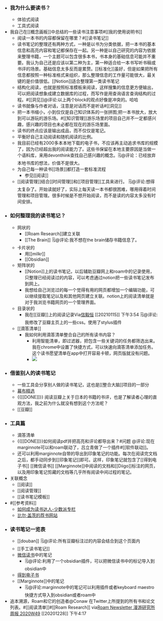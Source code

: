 - ### 我为什么要读书？
    - 体验式阅读
    - 工具式阅读
- 我自己在[[概念画板]]中总结的一些读书注意事项#[[我的使用说明书]]
    - 阅读一本书的内容都保留在哪里？#[[读书笔记]]
    - 读书笔记的整理还有两种方式，一种是以书为分类依据，把一本书的基本信息和高亮内容和笔记都保存在一起。另一种是以自己研究的内容为依据来整理书籍，一个主题可以包含很多本书，书本身的基础信息可能并不重要。我认为自己还是应该以第二种为主，第一种适合给一本书写听书稿或书评的场景。基础信息太多反而是累赘。[[标准化]]虽好，但是如果把所有信息都按照一种标准格式来组织，那么整理信息的工作量可能很大，最关键的是价值很低。[[Notion]]适合整理第一类读书笔记
    - 结构化阅读，也就是按照标准模板来阅读，这样搜集的信息更方便输出，可以把阅读想象成建立数据库的过程，而写作是用查询语言查询结构的过程。#[[洞见]]@评论:以上两个block的观点好像是冲突的。哈哈
    - 读书就像与作者对话，注意是对话而不是听话#[[洞见]]
    - 把一本书缩小，小到仅仅是自己知识体系的一张拼图;把一本书放大，放大到可以游玩的游乐场。#[[知识管理]]游乐场里的项目自己并不一定都感兴趣，感兴趣的项目也未必都在现在的游乐场里面。
    - 读书的终点应该是输出成品，而不仅仅是笔记。
    - 平衡好自己主动阅读和随机阅读的比例。
    - 我目前已经有2000多本本地下载的电子书，不应该再主动追求书库的规模了，因为已经超出我的阅读能力了。这些书保留在本地主要原因是当做一个语料库，来用devonthink查找自己感兴趣的概念。🗒@评论：已经放弃本地书库的想法，价值不是很大。
    - 为自己每一种读书[[场景]]都打造一套标准流程
        - 参见[[阅读]]
    - [[阅读管理]]结合[[时间管理]]和[[项目管理]]工具来进行。 🗒@评论:想得太复杂了。开始读就好了，实际上每天读一本书都很困难，哪用得着时间管理和项目管理。很多时候是不想开始阅读，而不是读的内容太多没有时间安排。
- ### 如何整理我的读书笔记？
    - 网状的
        - [[Roam Research]]建立关联
        - [[The Brain]] 🗒@评论:我不想在the brain储存书籍信息了。
    - 卡片状的
        - 用[[milkr]]
        - [[Obsidian]]
    - 矩阵状的
        - [[Notion]]上的读书笔记，以后辅助豆瓣网上和roam中的记录使用，只整理已经阅读过的内容，可以考虑通过notion把一些读书笔记发布到网上。
        - 我想给自己浏览过的每一个觉得有用的网页都增加一个编辑功能，可以继续提取笔记以及和其他网页建立关联。notion上的阅读清单就是对于我浏览书籍网页的一个管理界面。
    - 目录状的
        - 我在[[豆瓣]]上的阅读记录Via[信毅恒](https://www.douban.com/people/183452265/) [[20210115]] 下午3:54 🗒@评论:我修改了豆瓣主页上的一些css。使用了stylus插件
    - [[滴答清单]]
        - 我如何利用滴答清单整合自己的所有读书内容？
            - 利用智能清单，即过滤器，把包含一些关键词的任务都筛选出来。我在chrome中设置了快捷方式，可以快速向滴答清单添加任务。这个读书愿望清单在app中打开容易卡顿，网页版就没有问题。
            - ![](https://firebasestorage.googleapis.com/v0/b/firescript-577a2.appspot.com/o/imgs%2Fapp%2Fxinyiheng%2FM5mvnlzLoF.png?alt=media&token=fec6a619-826e-4703-af48-aea020fad9fe)
- ### 借鉴别人的读书笔记
    - 一些工具会分享别人做的读书笔记，这也是[[整合大脑]]项目的一部分
    - [幕布精选](https://mubu.com/explore#16)
    - {{[[DONE]]}} 阅读豆瓣上关于日本的书籍的书评，也是了解读者心理的直观方法，我之前为什么就没有想到这个方法呢？
    - [[豆瓣]]
- ### 工具篇
    - 滴答清单
    - {{[[DONE]]}}如何阅读pdf并把高亮和评论都导出来？#问题 @评论:现在marginnote可以和roam联动了，吕立青做了一个插件#[[软件联动]]。 
    - 还可以利用marginnote自带的导出到印象笔记的功能。每次在阅读完文档之后，都手动同步到[[印象笔记]]即可。这样，印象笔记就包含了[[得到电子书]] [[微信读书]] [[Marginnote]]中阅读的文档和[[Diigo]]标注的网页，以及用印象笔记剪藏的文档等几乎所有阅读中间过程的笔记。
- 关联概念
    - [[阅读]]
    - [[阅读管理]]
    - [[读书笔记模板]]
- #[[参考资料]]
    - [如何成为读书达人-少数派专栏](https://sspai.com/topic/252)
    - [比尔·盖茨的荐书网站](https://www.gatesnotes.com/Books#access_token=PWvz4L-QGK09Wa_lf0d-IfG_NVatPaetkxAMzpQCewNkkNVyQImduyUYEyYfhc0vxvt-J5zlBap97rgXzvNYwKiEJok8Q0ixVMd7OcATVT8ZjObmeTJR-UbGFH2x68NRPTf8kM37rFYNOiAW-bMV6RQXDCXp2SiWtSYma3ruJ19hWkHllcsiFXYwb9peNI6TZd3MZl6Un4cyVVqGhrxgGHn8dBXNPOZdaYDU90nm3GOtC_R2DyLowdzVHL8307x5FZXJZhJMoIiYWeueaG9Rpjdu2thJP0xOhPkTD1D08AZCdaAszGj9B2c_nlHFHHY2xc3nnnMtTTf8BU3mAqUEafapsw_0HgKQ_s4mViHQsh0D55njeJSZROxjSDLVPqwPxRznBAS06AP5DUHLCgPRHVMYJJP1VzvetiuqetMlVEvvxyfHzlvRbrKqwQ2LoQOjMALvzmjNiKfa1U2XxVZ9uxxk2bbBJ9ZqNeNqjN17bmoMbpa4dHf3eMnZyodFD0PHtoLD2CnFT-njslOR8rbHFWUsLKnr7FJFpQZjTQjnPH8lYKdqhij_cT0yzxRvCqSTFN39MWjR81vtTAqrft3Ga60jjBqtcEDX9ucf_sQJOpw&token_type=bearer&expires_in=86400000&state=mYVrRzaq8rfzt39HnQSQpeow95OBq6oivEwbUbYsGuM1)
- ### 读书笔记一览表
    - [[douban]] 🗒@评论:所有豆瓣标注过的内容会结合到这个页面内
    - [[手工读书笔记]]
    - [微信读书](obsidian://open?vault=Roam%20Research&file=%E5%BE%AE%E4%BF%A1%E8%AF%BB%E4%B9%A6%2F%E7%99%BE%E5%B1%8A%E7%8E%AF%E6%B3%95%2F%E7%99%BE%E5%B1%8A%E7%8E%AF%E6%B3%95)中的笔记
        - 🗒@评论:利用了一个obsidian插件，可以把微信读书中的标记导入到obsidian中
    - [得到电子书](https://app.yinxiang.com/shard/s63/nl/13797828/fe68f1fd-41e9-4b9f-a9e9-b044e004ee57/)
    - [[Marginnote]]中的笔记
        - 🗒@评论:marginnote中的笔记可以利用插件或者keyboard maestro快捷方式导入到obsidian或者roam中
- 追本溯源，Roam和它的创造者@Conaw 在Twitter上所提到的所有书和论文列表。#[[阅读清单]]#[[Roam Research]]
via[Roam Newsletter 漫游研究所周报 2020W49](https://mp.weixin.qq.com/s/ASjVc3rPC0aWKNPmjPandw)
[[20201228]] 下午4:17
